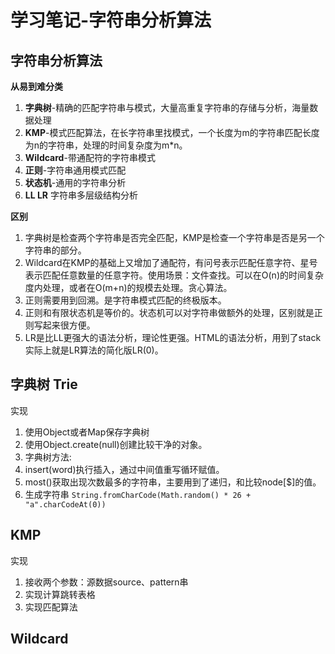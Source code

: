 # 学习笔记-字符串分析算法

## 字符串分析算法
**从易到难分类**

1. **字典树**-精确的匹配字符串与模式，大量高重复字符串的存储与分析，海量数据处理
2. **KMP**-模式匹配算法，在长字符串里找模式，一个长度为m的字符串匹配长度为n的字符串，处理的时间复杂度为m*n。 
3. **Wildcard**-带通配符的字符串模式
4. **正则**-字符串通用模式匹配
5. **状态机**-通用的字符串分析
6. **LL LR** 字符串多层级结构分析

**区别**

1. 字典树是检查两个字符串是否完全匹配，KMP是检查一个字符串是否是另一个字符串的部分。
2. Wildcard在KMP的基础上又增加了通配符，有问号表示匹配任意字符、星号表示匹配任意数量的任意字符。使用场景：文件查找。可以在O(n)的时间复杂度内处理，或者在O(m+n)的规模去处理。贪心算法。
3. 正则需要用到回溯。是字符串模式匹配的终极版本。
4. 正则和有限状态机是等价的。状态机可以对字符串做额外的处理，区别就是正则写起来很方便。
5. LR是比LL更强大的语法分析，理论性更强。HTML的语法分析，用到了stack实际上就是LR算法的简化版LR(0)。

## 字典树 Trie
实现
1. 使用Object或者Map保存字典树
1. 使用Object.create(null)创建比较干净的对象。
1. 字典树方法: 
  1. insert(word)执行插入，通过中间值重写循环赋值。
  1. most()获取出现次数最多的字符串，主要用到了递归，和比较node[$]的值。
  1. 生成字符串 ```String.fromCharCode(Math.random() * 26 + "a".charCodeAt(0))```

## KMP
实现
1. 接收两个参数：源数据source、pattern串
1. 实现计算跳转表格
1. 实现匹配算法

## Wildcard